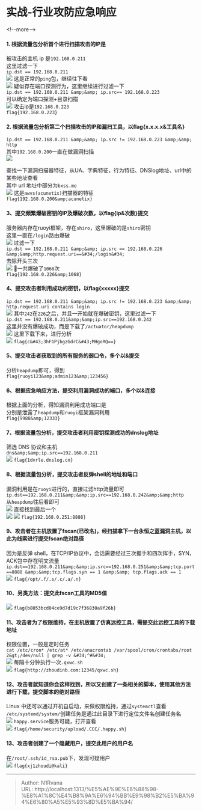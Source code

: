 # 实战-行业攻防应急响应

  
  
&lt;!--more--&gt;  
####  1. 根据流量包分析首个进行扫描攻击的IP是  
被攻击的主机 ip 是`192.168.0.211`  
这里过滤一下  
`ip.dst == 192.168.0.211`  
![](https://picture-1304797147.cos.ap-nanjing.myqcloud.com/picture/202411291404839.png)
这是正常的`ping`包，继续往下看  
![](https://picture-1304797147.cos.ap-nanjing.myqcloud.com/picture/202411291407172.png)
疑似存在端口探测行为，这里继续进行过滤一下  
`ip.dst == 192.168.0.211 &amp;&amp; ip.src== 192.168.0.223`  
可以确定为端口探测&#43;目录扫描  
![](https://picture-1304797147.cos.ap-nanjing.myqcloud.com/picture/202411291409616.png)
攻击ip是`192.168.0.223`  
`flag{192.168.0.223}`  
#### 2. 根据流量包分析第二个扫描攻击的IP和漏扫工具，以flag{x.x.x.x&amp;工具名}  
`ip.dst == 192.168.0.211 &amp;&amp; ip.src != 192.168.0.223 &amp;&amp; http`  
其中`192.168.0.200`一直在做漏洞扫描  
![](https://picture-1304797147.cos.ap-nanjing.myqcloud.com/picture/202411291413098.png)
  
查找一下漏洞扫描器特征，从UA、字典特征，行为特征、DNSlog地址、url中的某些地址查看  
其中 url 地址中部分为`bxss.me`  
![](https://picture-1304797147.cos.ap-nanjing.myqcloud.com/picture/202411291416608.png)
这是`awvs(acunetix)`扫描器的特征  
`flag{192.168.0.200&amp;acunetix}`  
#### 3、提交频繁爆破密钥的IP及爆破次数，以flag{ip&amp;次数}提交  
服务器内存在ruoyi框架，存在`shiro`，这里爆破的是`shiro`密钥  
这里一直在`/login`路由爆破  
![](https://picture-1304797147.cos.ap-nanjing.myqcloud.com/picture/202411291423964.png)
过滤一下  
`ip.dst == 192.168.0.211 &amp;&amp; ip.src == 192.168.0.226 &amp;&amp;http.request.uri==&#34;/login&#34;`  
去除开头三次  
![](https://picture-1304797147.cos.ap-nanjing.myqcloud.com/picture/202411291426863.png)
一共爆破了`1068`次  
`flag{192.168.0.226&amp;1068}`  
#### 4、提交攻击者利用成功的密钥，以flag{xxxxx}提交  
`ip.dst == 192.168.0.211 &amp;&amp; ip.src != 192.168.0.223 &amp;&amp; http.request.uri contains login`  
![](https://picture-1304797147.cos.ap-nanjing.myqcloud.com/picture/202411291429124.png)
其中`242`在`226`之后，并且一开始就在爆破密钥，这里过滤一下  
`ip.dst == 192.168.0.211&amp;&amp;ip.src==192.168.0.242`  
这里并没有爆破成功，而是下载了`/actuator/heapdump`  
![](https://picture-1304797147.cos.ap-nanjing.myqcloud.com/picture/202411291433136.png)
这里下载下来，进行分析  
![](https://picture-1304797147.cos.ap-nanjing.myqcloud.com/picture/202411291439678.png)
`flag{c&#43;3hFGPjbgzGdrC&#43;MHgoRQ==}`  
#### 5、提交攻击者获取到的所有服务的弱口令，多个以&amp;提交  
分析`heapdump`即可，得到  
`flag{ruoyi123&amp;admin123&amp;123456}`  
  
#### 6、根据应急响应方法，提交利用漏洞成功的端口，多个以&amp;连接  
根据上面的分析，得知漏洞利用成功端口是  
分别是泄露了`heapdump`和`ruoyi`框架漏洞利用  
`flag{9988&amp;12333}`  
#### 7、根据流量包分析，提交攻击者利用密钥探测成功的dnslog地址  
筛选 DNS 协议和主机  
`dns&amp;&amp;ip.src==192.168.0.211`  
![](https://picture-1304797147.cos.ap-nanjing.myqcloud.com/picture/202411291442558.png)
`flag{1dvrle.dnslog.cn}`  
#### 8、根据流量包分析，提交攻击者反弹shell的地址和端口  
漏洞利用是在`ruoyi`进行的，直接过滤http流量即可  
`ip.dst==192.168.0.211&amp;&amp;ip.src==192.168.0.242&amp;&amp;http`  
从`heapdump`往后看即可  
![](https://picture-1304797147.cos.ap-nanjing.myqcloud.com/picture/202411291446929.png)
直接找到最后一个  
![](https://picture-1304797147.cos.ap-nanjing.myqcloud.com/picture/202411291459902.png)
![](https://picture-1304797147.cos.ap-nanjing.myqcloud.com/picture/202411291500197.png)
`flag{192.168.0.251:8888}`  
#### 9、攻击者在主机放置了fscan(已改名)，经扫描拿下一台永恒之蓝漏洞主机，以此为线索进行提交fscan绝对路径  
因为是反弹 shell，在TCP/IP协议中，会话需要经过三次握手和四次挥手，SYN，ACK包中存在明文流量  
`ip.dst==192.168.0.211&amp;&amp;ip.src==192.168.0.251&amp;&amp;tcp.port==8888 &amp;&amp;tcp.flags.syn == 1 &amp;&amp; tcp.flags.ack == 1`  
![](https://picture-1304797147.cos.ap-nanjing.myqcloud.com/picture/202411291511445.png)
`flag{/opt/.f/.s/.c/.a/.n}`  
#### 10、另类方法：提交此fscan工具的MD5值  
![](https://picture-1304797147.cos.ap-nanjing.myqcloud.com/picture/202411291514175.png)
`flag{b8053bcd04ce9d7d19c7f36830a9f26b}`  
#### 11、攻击者为了权限维持，在主机放置了仿真远控工具，需提交此远控工具的下载地址  
权限位置，一般是定时任务  
`cat /etc/cron* /etc/at* /etc/anacrontab /var/spool/cron/crontabs/root 2&gt;/dev/null | grep -v &#34;^#&#34;`  
![](https://picture-1304797147.cos.ap-nanjing.myqcloud.com/picture/202411291517462.png)
每隔十分钟执行一次`.qxwc.sh`  
![](https://picture-1304797147.cos.ap-nanjing.myqcloud.com/picture/202411291517157.png)
`flag{http://zhoudinb.com:12345/qxwc.sh}`  
#### 12、攻击者就知道你会这样找到，所以又创建了一条相关的脚本，使用其他方法进行下载，提交脚本的绝对路径  
Linux 中还可以通过开机自启动，来做权限维持，通过`systemctl`查看  
`/etc/systemd/system/`创建任务是通过此目录下进行定位文件名创建任务名  
![](https://picture-1304797147.cos.ap-nanjing.myqcloud.com/picture/202411291520333.png)
`happy.service`服务可疑，打开查看  
![](https://picture-1304797147.cos.ap-nanjing.myqcloud.com/picture/20241129152107.png)
`flag{/home/security/upload/.CCC/.happy.sh}`  
#### 13、攻击者创建了一个隐藏用户，提交此用户的用户名  
 在`/root/.ssh/id_rsa.pub`下，发现可疑用户  
 ![](https://picture-1304797147.cos.ap-nanjing.myqcloud.com/picture/202411291524052.png)
`flag{xj1zhoudi@kali}`  

---

> Author: N1Rvana  
> URL: http://localhost:1313/%E5%AE%9E%E6%88%98-%E8%A1%8C%E4%B8%9A%E6%94%BB%E9%98%B2%E5%BA%94%E6%80%A5%E5%93%8D%E5%BA%94/  


